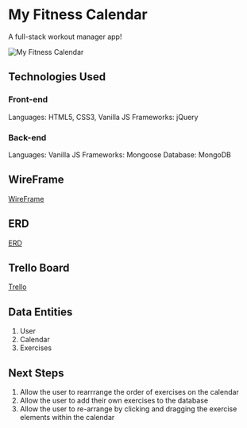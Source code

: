 # My Fitness Calendar
A full-stack workout manager app!

![My Fitness Calendar](https://github.com/quark934/Workout-Helper/assets/130618148/40aa6808-0bc4-41a9-b59e-2581ff1c8d3d)

## Technologies Used

### Front-end
Languages: HTML5, CSS3, Vanilla JS
Frameworks: jQuery

### Back-end
Languages: Vanilla JS
Frameworks: Mongoose
Database: MongoDB

## WireFrame
[WireFrame](https://www.figma.com/file/jwINMRSlwgrTwwPzc3fgWT/Workout-Helper-WireFrame?type=design&node-id=0-1&t=fHSbV9vZk2kDJvVC-0)

## ERD
[ERD](https://lucid.app/lucidchart/91d1a77a-28ff-4be4-bccf-d679a9657d71/edit?beaconFlowId=574B8B2BAE54D9DD&invitationId=inv_c8d49fb4-bb18-405e-b3f5-3e6c0d89f830&page=0_0#)

## Trello Board
[Trello](https://trello.com/b/CZ1hU6sU/my-fitness-calendar)

## Data Entities
1. User
2. Calendar
3. Exercises

## Next Steps
1. Allow the user to rearrrange the order of exercises on the calendar
2. Allow the user to add their own exercises to the database
3. Allow the user to re-arrange by clicking and dragging the exercise elements within the calendar







